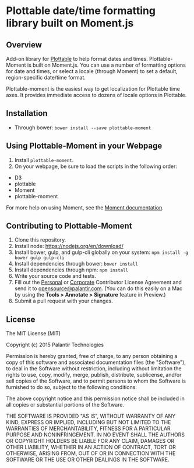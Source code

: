 # Plottable date/time formatting library built on Moment.js

## Overview
Add-on library for [Plottable](http://plottablejs.org/) to help format dates and times. Plottable-Moment is built on Moment.js. You can use a number of formatting options for date and times, or select a locale (through Moment) to set a default, region-specific date/time format.

Plottable-moment is the easiest way to get localization for Plottable time axes. It provides immediate access to dozens of locale options in Plottable.

## Installation
- Through bower: `bower install --save plottable-moment`

## Using Plottable-Moment in your Webpage
1. Install `plottable-moment`.
2. On your webpage, be sure to load the scripts in the following order:
  - D3
  - plottable
  - Moment
  - plottable-moment

For more help on using Moment, see the [Moment documentation](http://momentjs.com/docs/).

## Contributing to Plottable-Moment
1. Clone this repository.
2. Install node: https://nodejs.org/en/download/
3. Install bower, gulp, and gulp-cli globally on your system: `npm install -g bower gulp gulp-cli`
4. Install dependencies through bower: `bower install`
5. Install dependencies through npm: `npm install`
6. Write your source code and tests.
7. Fill out the [Personal](link) or [Corporate](link) Contributor License Agreement and send it to [opensource@palantir.com](mailto:opensource@palantir.com). (You can do this easily on a Mac by using the **Tools > Annotate > Signature** feature in Preview.)
8. Submit a pull request with your changes.


## License
The MIT License (MIT)

Copyright (c) 2015 Palantir Technologies

Permission is hereby granted, free of charge, to any person obtaining a copy
of this software and associated documentation files (the "Software"), to deal
in the Software without restriction, including without limitation the rights
to use, copy, modify, merge, publish, distribute, sublicense, and/or sell
copies of the Software, and to permit persons to whom the Software is
furnished to do so, subject to the following conditions:

The above copyright notice and this permission notice shall be included in all
copies or substantial portions of the Software.

THE SOFTWARE IS PROVIDED "AS IS", WITHOUT WARRANTY OF ANY KIND, EXPRESS OR
IMPLIED, INCLUDING BUT NOT LIMITED TO THE WARRANTIES OF MERCHANTABILITY,
FITNESS FOR A PARTICULAR PURPOSE AND NONINFRINGEMENT. IN NO EVENT SHALL THE
AUTHORS OR COPYRIGHT HOLDERS BE LIABLE FOR ANY CLAIM, DAMAGES OR OTHER
LIABILITY, WHETHER IN AN ACTION OF CONTRACT, TORT OR OTHERWISE, ARISING FROM,
OUT OF OR IN CONNECTION WITH THE SOFTWARE OR THE USE OR OTHER DEALINGS IN THE
SOFTWARE.